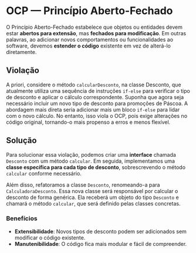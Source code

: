 # OCP — Princípio Aberto-Fechado

O Princípio Aberto-Fechado estabelece que objetos ou entidades devem estar **abertos para extensão**, mas **fechados para modificação**. Em outras palavras, ao adicionar novos comportamentos ou funcionalidades ao software, devemos **estender o código** existente em vez de alterá-lo diretamente.

## Violação

A priori, considere o método `calcularDesconto`, na classe Desconto, que atualmente utiliza uma sequência de instruções `if-else` para verificar o tipo de desconto e aplicar o cálculo correspondente. Suponha que agora seja necessário incluir um novo tipo de desconto para promoções de Páscoa. A abordagem mais direta seria adicionar mais um bloco `if-else` para lidar com o novo cálculo. No entanto, isso viola o OCP, pois exige alterações no código original, tornando-o mais propenso a erros e menos flexível.

## Solução

Para solucionar essa violação, podemos criar uma **interface** chamada `Desconto` com um método `calcular`. Em seguida, implementamos uma **classe específica para cada tipo de desconto**, sobrescrevendo o método `calcular` conforme necessário.

Além disso, refatoramos a classe `Desconto`, renomeando-a para `CalculadoraDesconto`. Essa nova classe será responsável por calcular o desconto de forma genérica. Ela receberá um objeto do tipo `Desconto` e chamará o método `calcular`, que será definido pelas classes concretas.

### Benefícios
- **Extensibilidade**: Novos tipos de desconto podem ser adicionados sem modificar o código existente.
- **Manutenibilidade**: O código fica mais modular e fácil de compreender.
